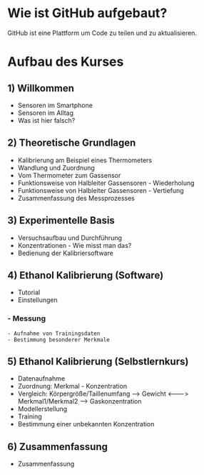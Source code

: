 # Wie ist GitHub aufgebaut?

GitHub ist eine Plattform um Code zu teilen und zu aktualisieren.






# **Aufbau des Kurses**

## **1) Willkommen**
  - Sensoren im Smartphone
  - Sensoren im Alltag
  - Was ist hier falsch?

## **2) Theoretische Grundlagen**
  - Kalibrierung am Beispiel eines Thermometers
  - Wandlung und Zuordnung
  - Vom Thermometer zum Gassensor
  - Funktionsweise von Halbleiter Gassensoren - Wiederholung
  - Funktionsweise von Halbleiter Gassensoren - Vertiefung
  - Zusammenfassung des Messprozesses

## **3) Experimentelle Basis**
  - Versuchsaufbau und Durchführung
  - Konzentrationen - Wie misst man das?
  - Bedienung der Kalibriersoftware
  
## **4) Ethanol Kalibrierung (Software)**
  - Tutorial
  - Einstellungen
  ### - Messung
    - Aufnahme von Trainingsdaten
    - Bestimmung besonderer Merkmale
  
## **5)  Ethanol Kalibrierung (Selbstlernkurs)**
  - Datenaufnahme
  - Zuordnung: Merkmal - Konzentration
  - Vergleich: Körpergröße/Taillenumfang --> Gewicht    <--->  Merkmal1/Merkmal2 --> Gaskonzentration
  - Modellerstellung
  - Training
  - Bestimmung einer unbekannten Konzentration
  
## **6) Zusammenfassung**
  - Zusammenfassung

